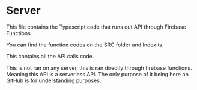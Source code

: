 # Server

This file contains the Typescript code that runs out API through Firebase Functions.

You can find the function codes on the SRC folder and Index.ts.

This contains all the API calls code.

This is not ran on any server, this is ran directly through firebase functions. Meaning this API is a serverless API. The only purpose of it being here on GitHub is for understanding purposes.
